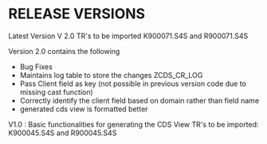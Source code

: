 # RELEASE VERSIONS

Latest Version V 2.0
TR's to be imported K900071.S4S and R900071.S4S

Version 2.0 contains the following
- Bug Fixes 
- Maintains log table to store the changes ZCDS_CR_LOG 
- Pass Client field as key (not possible in previous version code due to missing cast function)
- Correctly identify the client field based on domain rather than field name 
- generated cds view is formatted better 

V1.0 : Basic functionalities for generating the CDS View 
TR's to be imported: K900045.S4S and R900045.S4S